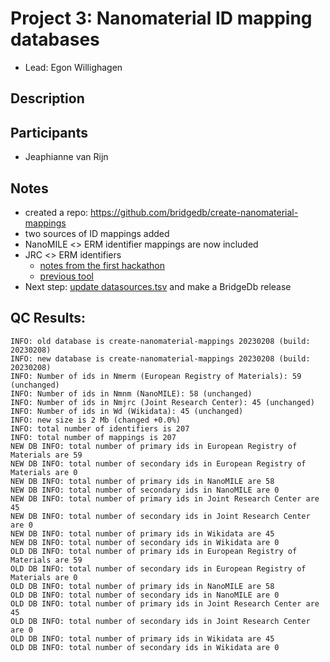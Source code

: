 # Project 3: Nanomaterial ID mapping databases

* Lead: Egon Willighagen

## Description

## Participants

* Jeaphianne van Rijn

## Notes

* created a repo: https://github.com/bridgedb/create-nanomaterial-mappings
* two sources of ID mappings added
* NanoMILE <> ERM identifier mappings are now included
* JRC <> ERM identifiers
    * [notes from the first hackathon](https://docs.google.com/document/d/1v_RdqasghNU8el1aSOJEQrW_ixbpvAd9MlgU1shjTt4/edit?usp=sharing)
    * [previous tool](https://github.com/bridgedb/Wikidata2Bridgedb/blob/master/src/org/bridgedb/wikidata/Nanomaterials.java)
* Next step: [update datasources.tsv](https://github.com/bridgedb/datasources/pull/36) and make a BridgeDb release


## QC Results:

```
INFO: old database is create-nanomaterial-mappings 20230208 (build: 20230208)
INFO: new database is create-nanomaterial-mappings 20230208 (build: 20230208)
INFO: Number of ids in Nmerm (European Registry of Materials): 59 (unchanged)
INFO: Number of ids in Nmnm (NanoMILE): 58 (unchanged)
INFO: Number of ids in Nmjrc (Joint Research Center): 45 (unchanged)
INFO: Number of ids in Wd (Wikidata): 45 (unchanged)
INFO: new size is 2 Mb (changed +0.0%)
INFO: total number of identifiers is 207
INFO: total number of mappings is 207
NEW DB INFO: total number of primary ids in European Registry of Materials are 59
NEW DB INFO: total number of secondary ids in European Registry of Materials are 0
NEW DB INFO: total number of primary ids in NanoMILE are 58
NEW DB INFO: total number of secondary ids in NanoMILE are 0
NEW DB INFO: total number of primary ids in Joint Research Center are 45
NEW DB INFO: total number of secondary ids in Joint Research Center are 0
NEW DB INFO: total number of primary ids in Wikidata are 45
NEW DB INFO: total number of secondary ids in Wikidata are 0
OLD DB INFO: total number of primary ids in European Registry of Materials are 59
OLD DB INFO: total number of secondary ids in European Registry of Materials are 0
OLD DB INFO: total number of primary ids in NanoMILE are 58
OLD DB INFO: total number of secondary ids in NanoMILE are 0
OLD DB INFO: total number of primary ids in Joint Research Center are 45
OLD DB INFO: total number of secondary ids in Joint Research Center are 0
OLD DB INFO: total number of primary ids in Wikidata are 45
OLD DB INFO: total number of secondary ids in Wikidata are 0
```
